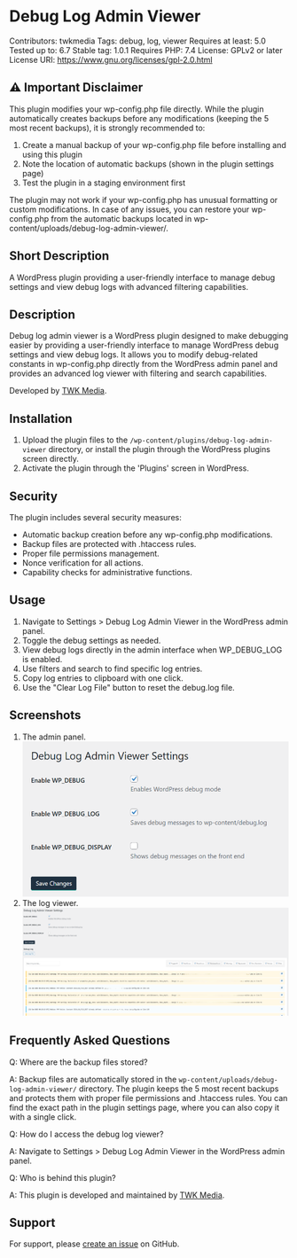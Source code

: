 # Debug Log Admin Viewer

Contributors: twkmedia
Tags: debug, log, viewer
Requires at least: 5.0
Tested up to: 6.7
Stable tag: 1.0.1
Requires PHP: 7.4
License: GPLv2 or later
License URI: https://www.gnu.org/licenses/gpl-2.0.html

## ⚠️ Important Disclaimer

This plugin modifies your wp-config.php file directly. While the plugin automatically creates backups before any modifications (keeping the 5 most recent backups), it is strongly recommended to:

1. Create a manual backup of your wp-config.php file before installing and using this plugin
2. Note the location of automatic backups (shown in the plugin settings page)
3. Test the plugin in a staging environment first

The plugin may not work if your wp-config.php has unusual formatting or custom modifications. In case of any issues, you can restore your wp-config.php from the automatic backups located in wp-content/uploads/debug-log-admin-viewer/.

## Short Description

A WordPress plugin providing a user-friendly interface to manage debug settings and view debug logs with advanced filtering capabilities.

## Description

Debug log admin viewer is a WordPress plugin designed to make debugging easier by providing a user-friendly interface to manage WordPress debug settings and view debug logs. It allows you to modify debug-related constants in wp-config.php directly from the WordPress admin panel and provides an advanced log viewer with filtering and search capabilities.

Developed by [TWK Media](https://www.thewebkitchen.co.uk/).

## Installation

1. Upload the plugin files to the `/wp-content/plugins/debug-log-admin-viewer` directory, or install the plugin through the WordPress plugins screen directly.
2. Activate the plugin through the 'Plugins' screen in WordPress.

## Security

The plugin includes several security measures:
- Automatic backup creation before any wp-config.php modifications.
- Backup files are protected with .htaccess rules.
- Proper file permissions management.
- Nonce verification for all actions.
- Capability checks for administrative functions.

## Usage

1. Navigate to Settings > Debug Log Admin Viewer in the WordPress admin panel.
2. Toggle the debug settings as needed.
3. View debug logs directly in the admin interface when WP_DEBUG_LOG is enabled.
4. Use filters and search to find specific log entries.
5. Copy log entries to clipboard with one click.
6. Use the "Clear Log File" button to reset the debug.log file.

## Screenshots

1. The admin panel. ![Admin Panel](assets/screenshot-1.png)
2. The log viewer. ![Log Viewer](assets/screenshot-2.png)

## Frequently Asked Questions

Q: Where are the backup files stored?

A: Backup files are automatically stored in the `wp-content/uploads/debug-log-admin-viewer/` directory. The plugin keeps the 5 most recent backups and protects them with proper file permissions and .htaccess rules. You can find the exact path in the plugin settings page, where you can also copy it with a single click.

Q: How do I access the debug log viewer?

A: Navigate to Settings > Debug Log Admin Viewer in the WordPress admin panel.

Q: Who is behind this plugin?

A: This plugin is developed and maintained by [TWK Media](https://www.thewebkitchen.co.uk/).

## Support

For support, please [create an issue](https://github.com/aidamartinez/debug-log-admin-viewer/issues) on GitHub.
